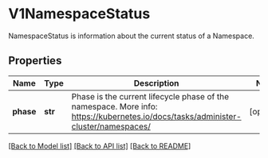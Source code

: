 # V1NamespaceStatus

NamespaceStatus is information about the current status of a Namespace.
## Properties
Name | Type | Description | Notes
------------ | ------------- | ------------- | -------------
**phase** | **str** | Phase is the current lifecycle phase of the namespace. More info: https://kubernetes.io/docs/tasks/administer-cluster/namespaces/ | [optional] 

[[Back to Model list]](../README.md#documentation-for-models) [[Back to API list]](../README.md#documentation-for-api-endpoints) [[Back to README]](../README.md)


